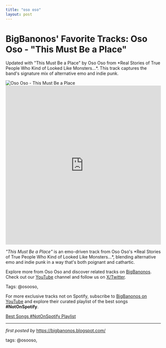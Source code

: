 ```yaml
---
title: "oso oso"
layout: post
---
```

<!-- Post Title -->
<h1 >BigBanonos' Favorite Tracks: Oso Oso - "This Must Be a Place"</h1> <!-- Introductory Text -->
<p >Updated with "This Must Be a Place" by Oso Oso from *Real Stories of True People Who Kind of Looked Like Monsters...*. This track captures the band's signature mix of alternative emo and indie punk.</p> <!-- Featured Image -->
<div > <img src="https://i.ytimg.com/vi/LDocqOCHhUs/maxresdefault.jpg" alt="Oso Oso - This Must Be a Place" />
</div> <!-- YouTube Video Embed -->
<div > <iframe width="100%" height="514" src="https://www.youtube.com/embed/Gcns198Yx5Y" title="This Must Be a Place" frameborder="0" allow="accelerometer; autoplay; clipboard-write; encrypted-media; gyroscope; picture-in-picture; web-share" referrerpolicy="strict-origin-when-cross-origin" allowfullscreen></iframe>
</div> <!-- Song Information -->
<div > <p><em>"This Must Be a Place"</em> is an emo-driven track from Oso Oso's *Real Stories of True People Who Kind of Looked Like Monsters...*, blending alternative emo and indie punk in a way that's both poignant and cathartic.</p>
</div> <!-- Footer Links -->
<div > <p>Explore more from Oso Oso and discover related tracks on <a href="https://bigbanonos.blogspot.com/" target="_blank">BigBanonos</a>. Check out our <a href="https://www.youtube.com/@BigBanonos" target="_blank">YouTube</a> channel and follow us on <a href="https://x.com/bigbanonos" target="_blank">X/Twitter</a>.</p>
</div> <!-- Tags -->
<p >Tags: @osooso,</p>


<!--Subscribe and Playlist Links-->
<div>
    <p>For more exclusive tracks not on Spotify, subscribe to <a href="https://www.youtube.com/@BigBanonos" target="_blank">BigBanonos on YouTube</a> and explore their curated playlist of the best songs <strong>#NotOnSpotify</strong>.</p>
    <p><a href="https://www.youtube.com/playlist?list=PLtuNtuTatqI0kFahUCbtbfenC_ET5O_tr" target="_blank">Best Songs #NotOnSpotify Playlist<br /></a></p></div>

<hr />

<p><em>first posted by</em> <a href="https://bigbanonos.blogspot.com/" rel="noopener" target="_new">https://bigbanonos.blogspot.com/</a></p>

<p>tags: @osooso,</p>
